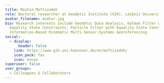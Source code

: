 ```yaml
---
title: Rozhin Moftizadeh
role: Doctoral researcher at Geodetic Institute (GIH), Leibniz University Hannover
avatar_filename: avatar.jpg
bio: Research interests include Geodetic Data Analysis, Kalman Filter with
  Equality State Constraints, Particle Filter with Equality State Constraints,
  Information-Based Kinematic Multi-Sensor-Systems Georeferencing
social:
  - display:
      header: false
    link: https://www.gih.uni-hannover.de/en/moftizadeh/
    icon_pack: fas
    icon: house
superuser: false
user_groups:
  - Colleagues & Collaborators
---
```

